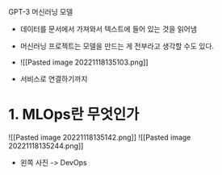 GPT-3 머신러닝 모델
- 데이터를 문서에서 가져와서 텍스트에 들어 있는 것을 읽어냄
- 머신러닝 프로젝트는 모델을 만드는 게 전부라고 생각할 수도 있다.
- ![[Pasted image 20221118135103.png]]

- 서비스로 연결하기까지

# 1. MLOps란 무엇인가
![[Pasted image 20221118135142.png]]
![[Pasted image 20221118135244.png]]
- 왼쪽 사진 -> DevOps